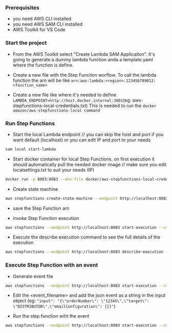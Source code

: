 ### Prerequisites

- you need AWS CLI installed
- you need AWS SAM CLI installed
- AWS Toolkit for VS Code

### Start the project

- From the AWS Toolkit select "Create Lambda SAM Applicaiton". It's going to generate a dummy lambda function anda a template.yaml where the function is define.

- Create a new file with the Step Funciton worflow. To call the lambda function the arn will be like `arn:aws:lambda:<region>:123456789012:<function_name>`

- Create a new file like where it's needed to define `LAMBDA_ENDPOINT=http://host.docker.internal:3001`(eg: aws-stepfunctions-local-credentials.txt) This is needed to run the `docker amazon/aws-stepfunctions-local command`


### Run Step Functions

- Start the local Lambda endpoint // you can skip the host and port if you want default (localhost) or you can edit IP and port to your needs
```bash
sam local start-lambda
```

- Start docker container for local Step Functions, on first execution it should automatically pull the needed docker image // make sure you edit localsettings.txt to suit your needs (IP)
```bash
docker run -p 8083:8083 --env-file docker/aws-stepfunctions-local-credentials.txt amazon/aws-stepfunctions-local
``` 

- Create state machine
```bash
aws stepfunctions create-state-machine --endpoint http://localhost:8083 --definition file://StateMachine.json --name "HelloFromLocalStepFunctions" --role-arn "arn:aws:iam::012345678901:role/DummyRole"
```

- save the Step Function arn

- invoke Step Function execution
```bash
aws stepfunctions --endpoint http://localhost:8083 start-execution --state-machine <stepFunctionArn> --name <TEST_NAME>
```

- Execute the describe execution command to see the full details of the execution
```bash
aws stepfunctions --endpoint http://localhost:8083 describe-execution --execution-arn arn:aws:states:<REGION>:123456789012:execution:<STEP_FUNCTION_NAME>:<TEST_NAME>
``` 

### Execute Step Function with an event

- Generate event file
```bash
aws stepfunctions --endpoint http://localhost:8083 start-execution --state-machine arn:aws:states:eu-west-1:123456789012:stateMachine:L001StepFunction --generate-cli-skeleton input > <event_fileName>.json
```

- Edit the <event_filename> and add the json event as a string in the input object (eg: `"input": "{\"orderNumber\": \"12345\",\"target\": \"DISTRIBUTOR\",\"emailConfiguration\": {}}"`)

- Run the step function wiht the event
```bash
aws stepfunctions --endpoint http://localhost:8083 start-execution --state-machine <stepFunctionArn> --name test --cli-input-json file://<event_filename>.json
```
